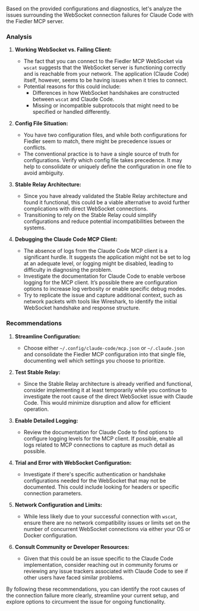 Based on the provided configurations and diagnostics, let's analyze the issues surrounding the WebSocket connection failures for Claude Code with the Fiedler MCP server. 

### Analysis

1. **Working WebSocket vs. Failing Client:**
   - The fact that you can connect to the Fiedler MCP WebSocket via `wscat` suggests that the WebSocket server is functioning correctly and is reachable from your network. The application (Claude Code) itself, however, seems to be having issues when it tries to connect.
   - Potential reasons for this could include:
     - Differences in how WebSocket handshakes are constructed between `wscat` and Claude Code.
     - Missing or incompatible subprotocols that might need to be specified or handled differently.

2. **Config File Situation:**
   - You have two configuration files, and while both configurations for Fiedler seem to match, there might be precedence issues or conflicts.
   - The conventional practice is to have a single source of truth for configurations. Verify which config file takes precedence. It may help to consolidate or uniquely define the configuration in one file to avoid ambiguity.

3. **Stable Relay Architecture:**
   - Since you have already validated the Stable Relay architecture and found it functional, this could be a viable alternative to avoid further complications with direct WebSocket connections.
   - Transitioning to rely on the Stable Relay could simplify configurations and reduce potential incompatibilities between the systems.

4. **Debugging the Claude Code MCP Client:**
   - The absence of logs from the Claude Code MCP client is a significant hurdle. It suggests the application might not be set to log at an adequate level, or logging might be disabled, leading to difficulty in diagnosing the problem.
   - Investigate the documentation for Claude Code to enable verbose logging for the MCP client. It’s possible there are configuration options to increase log verbosity or enable specific debug modes.
   - Try to replicate the issue and capture additional context, such as network packets with tools like Wireshark, to identify the initial WebSocket handshake and response structure.

### Recommendations

1. **Streamline Configuration:**
   - Choose either `~/.config/claude-code/mcp.json` or `~/.claude.json` and consolidate the Fiedler MCP configuration into that single file, documenting well which settings you choose to prioritize.

2. **Test Stable Relay:**
   - Since the Stable Relay architecture is already verified and functional, consider implementing it at least temporarily while you continue to investigate the root cause of the direct WebSocket issue with Claude Code. This would minimize disruption and allow for efficient operation.

3. **Enable Detailed Logging:**
   - Review the documentation for Claude Code to find options to configure logging levels for the MCP client. If possible, enable all logs related to MCP connections to capture as much detail as possible.

4. **Trial and Error with WebSocket Configuration:**
   - Investigate if there's specific authentication or handshake configurations needed for the WebSocket that may not be documented. This could include looking for headers or specific connection parameters.

5. **Network Configuration and Limits:**
   - While less likely due to your successful connection with `wscat`, ensure there are no network compatibility issues or limits set on the number of concurrent WebSocket connections via either your OS or Docker configuration.

6. **Consult Community or Developer Resources:**
   - Given that this could be an issue specific to the Claude Code implementation, consider reaching out in community forums or reviewing any issue trackers associated with Claude Code to see if other users have faced similar problems.

By following these recommendations, you can identify the root causes of the connection failure more clearly, streamline your current setup, and explore options to circumvent the issue for ongoing functionality.